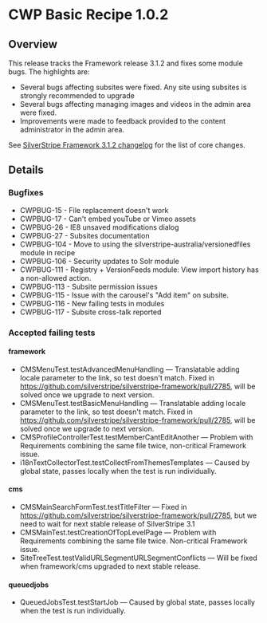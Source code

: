 # CWP Basic Recipe 1.0.2

## Overview

This release tracks the Framework release 3.1.2 and fixes some module bugs. The highlights are:

 * Several bugs affecting subsites were fixed. Any site using subsites is strongly recommended to upgrade
 * Several bugs affecting managing images and videos in the admin area were fixed.
 * Improvements were made to feedback provided to the content administrator in the admin area.

See [SilverStripe Framework 3.1.2 changelog](http://doc.silverstripe.org/framework/en/3.2/changelogs/3.1.2) for the
list of core changes.

## Details

### Bugfixes

* CWPBUG-15 - File replacement doesn't work
* CWPBUG-17 - Can't embed youTube or Vimeo assets
* CWPBUG-26 - IE8 unsaved modifications dialog
* CWPBUG-27 - Subsites documentation
* CWPBUG-104 - Move to using the silverstripe-australia/versionedfiles module in recipe
* CWPBUG-106 - Security updates to Solr module
* CWPBUG-111 - Registry + VersionFeeds module: View import history has a non-allowed action.
* CWPBUG-113 - Subsite permission issues
* CWPBUG-115 - Issue with the carousel's "Add item" on subsite.
* CWPBUG-116 - New failing tests in modules
* CWPBUG-117 - Subsite cross-talk reported

### Accepted failing tests

#### framework

* CMSMenuTest.testAdvancedMenuHandling — Translatable adding locale parameter to the link, so test doesn't match. Fixed in https://github.com/silverstripe/silverstripe-framework/pull/2785, will be solved once we upgrade to next version.
* CMSMenuTest.testBasicMenuHandling — Translatable adding locale parameter to the link, so test doesn't match. Fixed in https://github.com/silverstripe/silverstripe-framework/pull/2785, will be solved once we upgrade to next version.
* CMSProfileControllerTest.testMemberCantEditAnother — Problem with Requirements combining the same file twice, non-critical Framework issue.
* i18nTextCollectorTest.testCollectFromThemesTemplates — Caused by global state, passes locally when the test is run individually.

#### cms

* CMSMainSearchFormTest.testTitleFilter — Fixed in https://github.com/silverstripe/silverstripe-framework/pull/2785, but we need to wait for next stable release of SilverStripe 3.1
* CMSMainTest.testCreationOfTopLevelPage — Problem with Requirements combining the same file twice. Non-critical Framework issue.
* SiteTreeTest.testValidURLSegmentURLSegmentConflicts — Will be fixed when framework/cms upgraded to next stable release.

#### queuedjobs

* QueuedJobsTest.testStartJob — Caused by global state, passes locally when the test is run individually.
